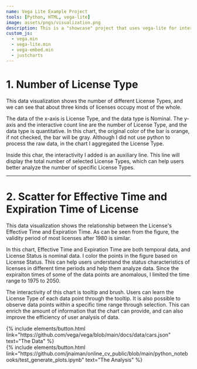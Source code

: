 ```yaml
---
name: Vega Lite Example Project
tools: [Python, HTML, vega-lite]
image: assets/pngs/visualization.png
description: This is a "showcase" project that uses vega-lite for interactive viz!
custom_js:
  - vega.min
  - vega-lite.min
  - vega-embed.min
  - justcharts
---
```



# 1. Number of License Type
 This data visualization shows the number of different License Types, and we can see that about three kinds of licenses occupy most of the whole.

The data of the x-axis is License Type, and the data type is Nominal. The y-axis and the interactive count line are the number of License Type, and the data type is quantitative. In this chart, the original color of the bar is orange, if not checked, the bar will be gray. Although I did not use python to process the raw data, in the chart I aggregated the License Type.

Inside this char, the interactivity I added is an auxiliary line. This line will display the total number of selected License Types, which can help users better analyze the number of specific License Types.


<vegachart schema-url="{{ site.baseurl }}/assets/json/number_of_license.json" style="width: 100%"></vegachart>

---
# 2. Scatter for Effective Time and Expiration Time of License
This data visualization shows the relationship between the License's Effective Time and Expiration Time. As can be seen from the figure, the validity period of most licenses after 1980 is similar.

In this chart, Effective Time and Expiration Time are both temporal data, and License Status is nominal data. I color the points in the figure based on License Status. This can help users understand the status characteristics of licenses in different time periods and help them analyze data. Since the expiraiton times of some of the data points are anomalous, I limited the time range to 1975 to 2050.

The interactivity of this chart is tooltip and brush. Users can learn the License Type of each data point through the tooltip. It is also possible to observe data points within a specific time range through selection. This can enrich the amount of information that the chart can provide, and can also improve the efficiency of user analysis of data.

<vegachart schema-url="{{ site.baseurl }}/assets/json/effective_time.json" style="width: 100%"></vegachart>

<!-- these are written in a combo of html and liquid --> 

<div class="left">
{% include elements/button.html link="https://github.com/vega/vega/blob/main/docs/data/cars.json" text="The Data" %}
</div>

<div class="right">
{% include elements/button.html link="https://github.com/jnaiman/online_cv_public/blob/main/python_notebooks/test_generate_plots.ipynb" text="The Analysis" %}
</div>

